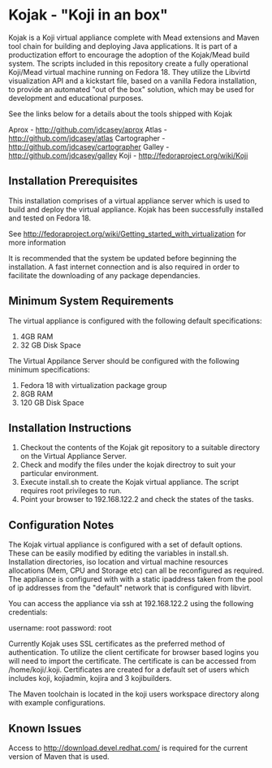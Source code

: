 Kojak - "Koji in an box"
========================

Kojak is a Koji virtual appliance complete with Mead extensions and Maven tool chain for building and deploying Java
applications.  It is part of a productization effort to encourage the adoption of the Kojak/Mead build system.  The 
scripts included in this repository create a fully operational Koji/Mead virtual machine running on Fedora 18.  They 
utilize the Libvirtd visualization API and a kickstart file, based on a vanilla Fedora installation, to provide an
automated "out of the box" solution, which may be used for development and educational purposes.

See the links below for a details about the tools shipped with Kojak

Aprox - http://github.com/jdcasey/aprox
Atlas - http://github.com/jdcasey/atlas
Cartographer - http://github.com/jdcasey/cartographer
Galley - http://github.com/jdcasey/galley
Koji - http://fedoraproject.org/wiki/Koji

Installation Prerequisites
---------------------------

This installation comprises of a virtual appliance server which is used to build and deploy the virtual appliance.
Kojak has been successfully installed and tested on Fedora 18. 

See http://fedoraproject.org/wiki/Getting_started_with_virtualization for more information

It is recommended that the system be updated before beginning the installation.  A fast internet connection and is also 
required in order to facilitate the downloading of any package dependancies.

Minimum System Requirements
--------------------------- 

The virtual appliance is configured with the following default specifications:

1. 4GB RAM
2. 32 GB Disk Space

The Virtual Appilance Server should be configured with the following minimum specifications:

1. Fedora 18 with virtualization package group
2. 8GB RAM
3. 120 GB Disk Space 

Installation Instructions
------------------------

1.  Checkout the contents of the Kojak git repository to a suitable directory on the Virtual Appliance Server.
2.  Check and modify the files under the kojak directroy to suit your particular environment.
3.  Execute install.sh to create the Kojak virtual appliance.  The script requires root privileges to run.
4.  Point your browser to 192.168.122.2 and check the states of the tasks.

Configuration Notes
-------------------

The Kojak virtual appliance is configured with a set of default options.  These can be easily modified by editing the 
variables in install.sh.  Installation directories, iso location and virtual machine resources allocations
(Mem, CPU and Storage etc) can all be reconfigured as required.  The appliance is configured with with a static ipaddress 
taken from the pool of ip addresses from the "default" network that is configured with libvirt.

You can access the appliance via ssh at 192.168.122.2 using the following credentials:

username: root
password: root

Currently Kojak uses SSL certificates as the preferred method of authentication. To utilize the client certificate for
browser based logins you will need to import the certificate. The certificate is can be accessed from /home/koji/.koji.
Certificates are created for a default set of users which includes koji, kojiadmin, kojira and 3 kojibuilders.

The Maven toolchain is located in the koji users workspace directory along with example configurations. 


Known Issues
------------

Access to http://download.devel.redhat.com/ is required for the current version of Maven that is used.
